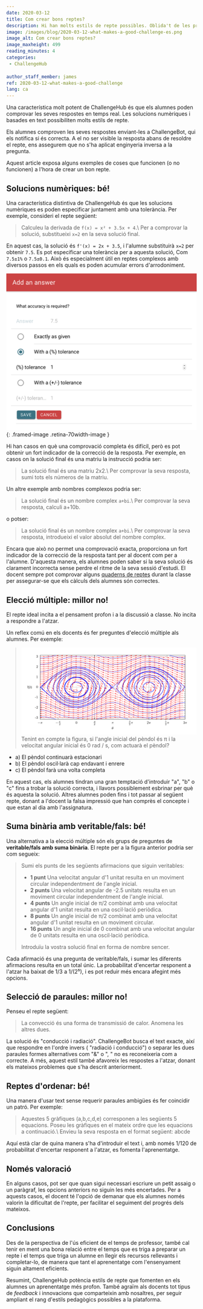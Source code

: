 ```yaml
---
date: 2020-03-12
title: Com crear bons reptes?
description: Hi han molts estils de repte possibles. Oblida't de les preguntes d'elecció múltiple!
image: /images/blog/2020-03-12-what-makes-a-good-challenge-es.png
image_alt: Com crear bons reptes?
image_maxheight: 499
reading_minutes: 4
categories:
 - ChallengeHub

author_staff_member: james
ref: 2020-03-12-what-makes-a-good-challenge
lang: ca
---
```

Una característica molt potent de ChallengeHub és que els alumnes poden
comprovar les seves respostes en temps real.
Les solucions numèriques i basades en text possibiliten molts estils de repte.

Els alumnes comproven les seves respostes enviant-les a ChallengeBot,
qui els notifica si és correcta.
A el no ser visible la resposta abans de resoldre el repte,
ens assegurem que no s'ha aplicat enginyeria inversa a la pregunta.

Aquest article exposa alguns exemples de coses que funcionen
(o no funcionen)
a l'hora de crear un bon repte.

## Solucions numèriques: bé!

Una característica distintiva de ChallengeHub és que les solucions numèriques es poden especificar juntament amb una tolerància.
Per exemple, consideri el repte següent:

> Calculeu la derivada de ```f(x) = x² + 3.5x + 4```.\\
> Per a comprovar la solució, substitueixi ```x=2``` en la seva solució final. 

En aquest cas, la solució és ```f'(x) = 2x + 3.5```,
i l'alumne substituirà ```x=2``` per obtenir ```7.5```.
Es pot especificar una tolerància per a aquesta solució,
Com ```7.5±1%``` o ```7.5±0.1```.
Això és especialment útil en reptes complexos
amb diversos passos en els quals es poden acumular errors d'arrodoniment.

![UI de tolerància](/images/blog/2020-03-12-tolerance.png){: .framed-image .retina-70width-image }

Hi han casos en què una comprovació completa és difícil,
però es pot obtenir un fort indicador de la correcció de la resposta.
Per exemple, en casos on la solució final és una matriu
la instrucció podria ser:

> La solució final és una matriu 2x2.\\
> Per comprovar la seva resposta, sumi tots els números de la matriu. 

Un altre exemple amb nombres complexos podria ser:

> La solució final és un nombre complex ```a+bi```.\\
> Per comprovar la seva resposta, calculi a+10b.

o potser:

> La solució final és un nombre complex ```a+bi```.\\
> Per comprovar la seva resposta, introdueixi el valor absolut del nombre complex.

Encara que això no permet una comprovació exacta,
proporciona un fort indicador de la correcció de la resposta
tant per al docent com per a l'alumne.
D'aquesta manera, els alumnes poden saber si la seva solució és clarament incorrecta
sense perdre el ritme de la seva sessió d'estudi.
El docent sempre pot comprovar alguns [quaderns de reptes]( /2019/08/11/the-challenge-log/ )
durant la classe per assegurar-se que els càlculs dels alumnes són correctes.

## Elecció múltiple: millor no!

El repte ideal incita a el pensament profon i a la discussió a classe.
No incita a respondre a l'atzar.

Un reflex comú en els docents és fer preguntes d'elecció múltiple als alumnes.
Per exemple:

> ![Fase d'el pèndol](/images/blog/2020-03-12-pendulum-phase.png)
> Tenint en compte la figura, si l'angle inicial del pèndol és π i la velocitat angular inicial és 0 rad / s, com actuarà el pèndol?
  - a) El pèndol continuarà estacionari
  - b) El pèndol oscil·larà cap endavant i enrere
  - c) El pèndol farà una volta completa

En aquest cas, els alumnes tindran una gran temptació d'introduir "a", "b" o "c" fins a trobar la solució correcta, i llavors possiblement esbrinar per què és aquesta la solució.
Altres alumnes poden fins i tot passar al següent repte, donant a l'docent la falsa impressió que han comprès el concepte i que estan al dia amb l'assignatura.

## Suma binària amb veritable/fals: bé!

Una alternativa a la elecció múltiple són els grups de preguntes de **veritable/fals amb suma binària**.
El repte per a la figura anterior podria ser com segueix:

> Sumi els punts de les següents afirmacions que siguin veritables:
> 
> - **1 punt** Una velocitat angular d'1 unitat resulta en un moviment circular independentment de l'angle inicial.
> - **2 punts** Una velocitat angular de -2.5 unitats resulta en un moviment circular independentment de l'angle inicial.
> - **4 punts** Un angle inicial de π/2 combinat amb una velocitat angular d'1 unitat resulta en una oscil·lació periòdica.
> - **8 punts** Un angle inicial de π/2 combinat amb una velocitat angular d'1 unitat resulta en un moviment circular.
> - **16 punts** Un angle inicial de 0 combinat amb una velocitat angular de 0 unitats resulta en una oscil·lació periòdica.
> 
> Introduïu la vostra solució final en forma de nombre sencer.

Cada afirmació és una pregunta de veritable/fals, i sumar les diferents afirmacions resulta en un total únic.
La probabilitat d'encertar responent a l'atzar ha baixat de 1/3 a 1/(2⁵),
i es pot reduir més encara afegint més opcions.

## Selecció de paraules: millor no!

Penseu el repte següent:

> La convecció és una forma de transmissió de calor. Anomena les altres dues.

La solució és "conducció i radiació".
ChallengeBot busca el text exacte, així que respondre en l'ordre invers ( "radiació i conducció") o separar les dues paraules formes alternatives com "&" o ", " no es reconeixeria com a correcte.
A més, aquest estil també afavoreix les respostes a l'atzar, donant els mateixos problemes que s'ha descrit anteriorment.

## Reptes d'ordenar: bé!

Una manera d'usar text sense requerir paraules ambigües és fer coincidir un patró.
Per exemple:

> Aquestes 5 gràfiques (a,b,c,d,e) corresponen a les següents 5 equacions.
> Poseu les gràfiques en el mateix ordre que les equacions a continuació.\\
> Envieu la seva resposta en el format següent: abcde

Aquí està clar de quina manera s'ha d'introduir el text i, amb només 1/120 de probabilitat d'encertar responent a l'atzar, es fomenta l'aprenentatge.

## Només valoració

En alguns casos, pot ser que quan sigui necessari escriure un petit assaig o un paràgraf, les opcions anteriors no siguin les més encertades.
Per a aquests casos, el docent té l'opció de demanar que els alumnes només valorin la dificultat de l'repte, per facilitar el seguiment del progrés dels mateixos.

## Conclusions

Des de la perspectiva de l'ús eficient de el temps de professor, també cal tenir en ment una bona relació entre el temps que es triga a preparar un repte i el temps que triga un alumne en llegir els recursos rellevants i completar-lo, de manera que tant el aprenentatge com l'ensenyament siguin altament eficients.

Resumint, ChallengeHub potència estils de repte que fomenten en els alumnes un aprenentatge més profon.
També agraïm als docents tot tipus de _feedback_ i innovacions que comparteixin amb nosaltres,
per seguir ampliant el rang d'estils pedagògics possibles a la plataforma.
